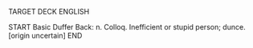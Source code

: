 TARGET DECK
ENGLISH

START
Basic
Duffer
Back: n. Colloq. Inefficient or stupid person; dunce. [origin uncertain]
END
